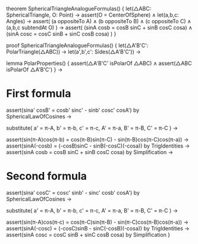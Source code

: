 theorem SphericalTriangleAnalogueFormulas() {
  let(△ABC: SphericalTriangle, O: Point) →
  assert(O = CenterOfSphere) ∧
  let(a,b,c: Angles) →
  assert(
    (a oppositeTo A) ∧
    (b oppositeTo B) ∧
    (c oppositeTo C) ∧
    (a,b,c subtendAt O)
  ) →
  assert(
    (sinA cosb = cosB sinC + sinB cosC cosa) ∧
    (sinA cosc = cosC sinB + sinC cosB cosa)
  )
}

proof SphericalTriangleAnalogueFormulas() {
  let(△A'B'C': PolarTriangle(△ABC)) →
  let(a',b',c': Sides(△A'B'C')) →
  
  lemma PolarProperties() {
    assert(△A'B'C' isPolarOf △ABC) ∧
    assert(△ABC isPolarOf △A'B'C')
  } →

  # First formula
  assert(sina' cosB' = cosb' sinc' - sinb' cosc' cosA') by SphericalLawOfCosines →
  
  substitute(
    a' = π-A,
    b' = π-b,
    c' = π-c,
    A' = π-a,
    B' = π-B,
    C' = π-C
  ) →
  
  assert(sin(π-A)cos(π-b) = cos(π-B)sin(π-C) - sin(π-B)cos(π-C)cos(π-a)) →
  assert(sinA(-cosb) = (-cosB)sinC - sinB(-cosC)(-cosa)) by TrigIdentities →
  assert(sinA cosb = cosB sinC + sinB cosC cosa) by Simplification →

  # Second formula
  assert(sina' cosC' = cosc' sinb' - sinc' cosb' cosA') by SphericalLawOfCosines →
  
  substitute(
    a' = π-A,
    b' = π-b,
    c' = π-c,
    A' = π-a,
    B' = π-B,
    C' = π-C
  ) →
  
  assert(sin(π-A)cos(π-c) = cos(π-C)sin(π-B) - sin(π-C)cos(π-B)cos(π-a)) →
  assert(sinA(-cosc) = (-cosC)sinB - sinC(-cosB)(-cosa)) by TrigIdentities →
  assert(sinA cosc = cosC sinB + sinC cosB cosa) by Simplification
}